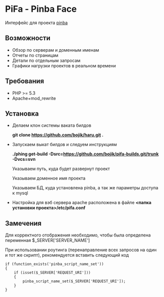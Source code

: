 PiFa - Pinba Face
=================
Интерфейс для проекта [pinba](http://pinba.org)

Возможности
-----------
* Обзор по серверам и доменным именам
* Отчеты по страницам
* Детали по отдельным запросам
* Графики нагрузки проектов в реальном времени

Требования
----------
* PHP >= 5.3
* Apache+mod_rewrite


Установка
---------
* Делаем клон системы ваката билдов

	__git clone https://github.com/bojik/haru.git .__

* Запускаем выкат билдов и следуем инструкциям

	__./phing get-build -Dsrc=https://github.com/bojik/pifa-builds.git/trunk -Dvcs=svn__

	Указываем путь, куда будет развернут проект

	Указываем доменное имя проекта

	Указываем БД, куда установлена pinba, а так же параметры доступа к mysql

* Настройка для вэб сервера apache расположена в файле  __<папка установки проекта>/etc/pifa.conf__

Замечения
---------
Для корректного отображения необходимо, чтобы была определена переменная $_SERVER['SERVER_NAME']

При использовании роутинга (перенаправление всех запросов на один и тот же скрипт), рекомендуется вставить следующий код

	if (function_exists('pinba_script_name_set'))
	{	
    	if (isset($_SERVER['REQUEST_URI']))
	    {  
    	    pinba_script_name_set($_SERVER['REQUEST_URI']);
	    }
	}



